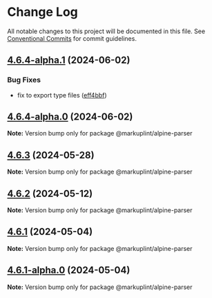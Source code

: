 # Change Log

All notable changes to this project will be documented in this file.
See [Conventional Commits](https://conventionalcommits.org) for commit guidelines.

## [4.6.4-alpha.1](https://github.com/markuplint/markuplint/compare/@markuplint/alpine-parser@4.6.4-alpha.0...@markuplint/alpine-parser@4.6.4-alpha.1) (2024-06-02)


### Bug Fixes

* fix to export type files ([eff4bbf](https://github.com/markuplint/markuplint/commit/eff4bbfd127574809dc5e15d7cafe87699758ee0))





## [4.6.4-alpha.0](https://github.com/markuplint/markuplint/compare/@markuplint/alpine-parser@4.6.3...@markuplint/alpine-parser@4.6.4-alpha.0) (2024-06-02)

**Note:** Version bump only for package @markuplint/alpine-parser

## [4.6.3](https://github.com/markuplint/markuplint/compare/@markuplint/alpine-parser@4.6.2...@markuplint/alpine-parser@4.6.3) (2024-05-28)

**Note:** Version bump only for package @markuplint/alpine-parser

## [4.6.2](https://github.com/markuplint/markuplint/compare/@markuplint/alpine-parser@4.6.1...@markuplint/alpine-parser@4.6.2) (2024-05-12)

**Note:** Version bump only for package @markuplint/alpine-parser

## [4.6.1](https://github.com/markuplint/markuplint/compare/@markuplint/alpine-parser@4.6.1-alpha.0...@markuplint/alpine-parser@4.6.1) (2024-05-04)

**Note:** Version bump only for package @markuplint/alpine-parser

## [4.6.1-alpha.0](https://github.com/markuplint/markuplint/compare/@markuplint/alpine-parser@4.6.0...@markuplint/alpine-parser@4.6.1-alpha.0) (2024-05-04)

**Note:** Version bump only for package @markuplint/alpine-parser
